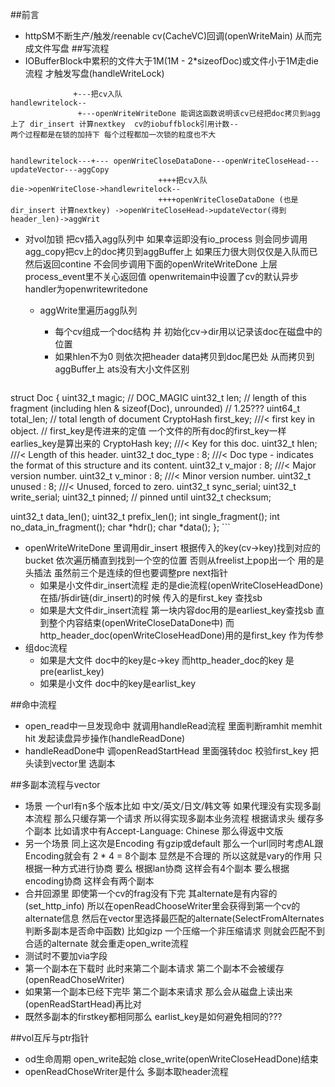 ##前言
- httpSM不断生产/触发/reenable cv(CacheVC)回调(openWriteMain) 从而完成文件写盘 
##写流程
- IOBufferBlock中累积的文件大于1M(1M - 2*sizeofDoc)或文件小于1M走die流程 才触发写盘(handleWriteLock)
```
              +---把cv入队 
handlewritelock--
               +---openWriteWriteDone 能调这函数说明该cv已经把doc拷贝到agg上了 dir_insert 计算nextkey  cv的iobuffblock引用计数--
两个过程都是在锁的加持下 每个过程都加一次锁的粒度也不大


handlewritelock---+--- openWriteCloseDataDone---openWriteCloseHead---updateVector---aggCopy
                                 ++++把cv入队 
die->openWriteClose->handlewritelock--
                                 ++++openWriteCloseDataDone (也是dir_insert 计算nextkey) ->openWriteCloseHead->updateVector(得到header_len)->aggWrit

```
- 对vol加锁 把cv插入agg队列中 如果幸运即没有io_process 则会同步调用agg_copy把cv上的doc拷贝到aggBuffer上  如果压力很大则仅仅是入队而已 然后返回contine 不会同步调用下面的openWriteWriteDone  上层process_event里不关心返回值 openwritemain中设置了cv的默认异步handler为openwritewritedone
  - aggWrite里遍历agg队列
      - 每个cv组成一个doc结构 并 初始化cv->dir用以记录该doc在磁盘中的位置
      - 如果hlen不为0 则依次把header data拷贝到doc尾巴处 从而拷贝到aggBuffer上  ats没有大小文件区别

    ```
struct Doc {
  uint32_t magic;        // DOC_MAGIC
  uint32_t len;          // length of this fragment (including hlen & sizeof(Doc), unrounded) // 1.25???
  uint64_t total_len;    // total length of document
  CryptoHash first_key;  ///< first key in object. // first_key是传进来的定值 一个文件的所有doc的first_key一样 earlies_key是算出来的
  CryptoHash key;        ///< Key for this doc.
  uint32_t hlen;         ///< Length of this header.
  uint32_t doc_type : 8; ///< Doc type - indicates the format of this structure and its content.
  uint32_t v_major : 8;  ///< Major version number.
  uint32_t v_minor : 8;  ///< Minor version number.
  uint32_t unused : 8;   ///< Unused, forced to zero.
  uint32_t sync_serial;
  uint32_t write_serial;
  uint32_t pinned; // pinned until
  uint32_t checksum;

  uint32_t data_len();
  uint32_t prefix_len();
  int single_fragment();
  int no_data_in_fragment();
  char *hdr();
  char *data();
};
    ``` 

- openWriteWriteDone  里调用dir_insert 根据传入的key(cv->key)找到对应的bucket 依次遍历桶直到找到一个空的位置 否则从freelist上pop出一个 用的是头插法 虽然前三个是连续的但也要调整pre next指针
  - 如果是小文件dir_insert流程 走的是die流程(openWriteCloseHeadDone) 在插/拆dir链(dir_insert)的时候 传入的是first_key 查找sb
  - 如果是大文件dir_insert流程 第一块内容doc用的是earliest_key查找sb 直到整个内容结束(openWriteCloseDataDone中) 而http_header_doc(openWriteCloseHeadDone)用的是first_key 作为传参
- 组doc流程
  - 如果是大文件 doc中的key是c->key 而http_header_doc的key 是pre(earlist_key)
  - 如果是小文件 doc中的key是earlist_key

##命中流程
- open_read中一旦发现命中 就调用handleRead流程 里面判断ramhit memhit hit 发起读盘异步操作(handleReadDone)
- handleReadDone中 调openReadStartHead  里面强转doc 校验first_key 把头读到vector里 选副本


##多副本流程与vector
- 场景 一个url有n多个版本比如 中文/英文/日文/韩文等 如果代理没有实现多副本流程 那么只缓存第一个请求 所以得实现多副本业务流程 根据请求头 缓存多个副本
比如请求中有Accept-Language: Chinese 那么得返中文版
- 另一个场景 同上这次是Encoding 有gzip或default 那么一个url同时考虑AL跟Encoding就会有 2 * 4 = 8个副本  显然是不合理的 所以这就是vary的作用 只根据一种方式进行协商 要么
根据lan协商 这样会有4个副本 要么根据encoding协商 这样会有两个副本
- 合并回源里  即使第一个cv的frag没有下完 其alternate是有内容的(set_http_info)  所以在openReadChooseWriter里会获得到第一个cv的alternate信息  然后在vector里选择最匹配的alternate(SelectFromAlternates判断多副本是否命中函数) 比如gizp 一个压缩一个非压缩请求 则就会匹配不到合适的alternate 就会重走open_write流程
- 测试时不要加via字段 
- 第一个副本在下载时  此时来第二个副本请求 第二个副本不会被缓存(openReadChoseWriter)
- 如果第一个副本已经下完毕 第二个副本来请求 那么会从磁盘上读出来(openReadStartHead)再比对
- 既然多副本的firstkey都相同那么 earlist_key是如何避免相同的???

##vol互斥与ptr指针
- od生命周期 open_write起始 close_write(openWriteCloseHeadDone)结束
- openReadChoseWriter是什么  多副本取header流程
